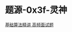 # 题源-0x3f-灵神

[基础算法精讲 高频面试题](https://space.bilibili.com/206214/channel/collectiondetail?sid=842776)

